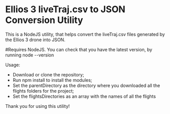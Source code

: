 # Ellios 3 liveTraj.csv to JSON Conversion Utility

This is a NodeJS utility, that helps convert the liveTraj.csv files generated by the Ellios 3 drone into JSON.

#Requires NodeJS. You can check that you have the latest version, by running node --version

Usage: 
 - Download or clone the repository;
 - Run npm install to install the modules;
 - Set the parentDirectory as the directory where you downloaded all the flights folders for the project; 
 - Set the flightsDirectories as an array with the names of all the flights 

Thank you for using this utility!
